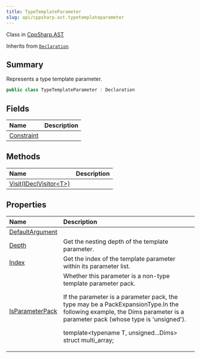```yaml
---
title: TypeTemplateParameter
slug: api/cppsharp.ast.typetemplateparameter
---
```

Class in [CppSharp.AST](/api/cppsharp/ast)

Inherits from [`Declaration`](/api/cppsharp/ast/declaration)

## Summary


Represents a type template parameter.


```csharp
public class TypeTemplateParameter : Declaration
```

## Fields

|Name|Description|
|:---|:---|
|[Constraint](/api/cppsharp/ast/typetemplateparameter/constraint)||

## Methods

|Name|Description|
|:---|:---|
|[Visit\(IDeclVisitor\<T\>\)](/api/cppsharp/ast/typetemplateparameter/visit)||

## Properties

|Name|Description|
|:---|:---|
|[DefaultArgument](/api/cppsharp/ast/typetemplateparameter/defaultargument)||
|[Depth](/api/cppsharp/ast/typetemplateparameter/depth)|Get the nesting depth of the template parameter.|
|[Index](/api/cppsharp/ast/typetemplateparameter/index)|Get the index of the template parameter within its parameter list.|
|[IsParameterPack](/api/cppsharp/ast/typetemplateparameter/isparameterpack)|Whether this parameter is a non-type template parameter pack. <p> If the parameter is a parameter pack, the type may be a PackExpansionType.In the following example, the Dims parameter is a parameter pack (whose type is 'unsigned'). <p>template&lt;typename T, unsigned...Dims&gt; struct multi_array;</p></p>|

